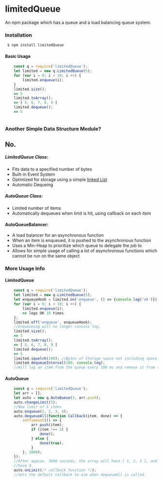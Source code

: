 # limitedQueue
An npm package which has a queue and a load balancing queue system.

### Installation
```sh
 $ npm install limitedQueue
```
#### Basic Usage
```javascript
    const q = require('limitedQueue');
    let limited = new q.LimitedQueue(5);
    for (var i = 0; i < 10; i ++) {
        limited.enqueue(i);
    }
    limited.size();
    => 5
    limited.toArray();
    => [ 5, 6, 7, 8, 9 ]
    limited.dequeue();
    => 5
    
```

### Another Simple Data Structure Module?
## No.

##### LimitedQueue Class:
  - Fits data to a specified number of bytes
  - Built-in Event System
  - Optimized for storage using a simple [linked List](https://www.npmjs.com/package/linkedlist)
  - Automatic Dequeing
##### AutoQueue Class:
  - Limited number of items
  - Automatically dequeues when limit is hit, using callback on each item
#### AutoQueueBalancer:
  - A load balancer for an asynchronous function
  - When an item is enqueued, it is pushed to the asynchronous function
  - Uses a Min-Heap to prioritize which queue to delegate the job to
  - Allows for simple usage of calling a lot of asynchronous functions which cannot be run on the same object

### More Usage Info


#### LimitedQueue
```javascript
    const q = require('limitedQueue');
    let limited = new q.LimitedQueue(5);
    let enqueueHook = limited.on('enqueue', () => {console.log('ok')});
    for (var i = 0; i < 10; i ++) {
        limited.enqueue(i);
        => logs OK 10 times
    };
    limited.off('enqueue', enqueueHook);
    //Enqueueing will no longer console log.
    limited.size();
    => 5
    limited.toArray();
    => [ 5, 6, 7, 8, 9 ]
    limited.dequeue();
    => 5
    limited.squelch(100); //Bytes of Storage space not including space of object
    limited.dequeueInterval(100, console.log);
    //Will log an item from the queue every 100 ms and remove it from the queue
```

#### AutoQueue
```javascript
    const q = require('limitedQueue');
    let arr = [];
    let auto = new q.AutoQueue(3, arr.push);
    auto.changeLimit(5);
    //New limit of 5 items
    auto.enqueue(1, 2, 3, 4);
    auto.dequeueAll(function Callback(item, done) => {
        setTimeout(() => {
            arr.push(item);
            if (item !== 3) {
                done();
            } else {
                done(true);
            }
        }, 1000);
    });
    //After approx. 3000 seconds, the array will have [ 1, 2, 3 ], and autoQueue will
    //have 4.
    auto.onLimit(/* callback function */);
    //Sets the default callback to use when dequeueAll is called.
```
